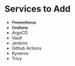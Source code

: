 # Services to Add
- ~~Prometheus~~
- ~~Grafana~~
- ArgoCD
- Vault
- Jenkins
- Github Actions
- Kyverno
- Trivy

